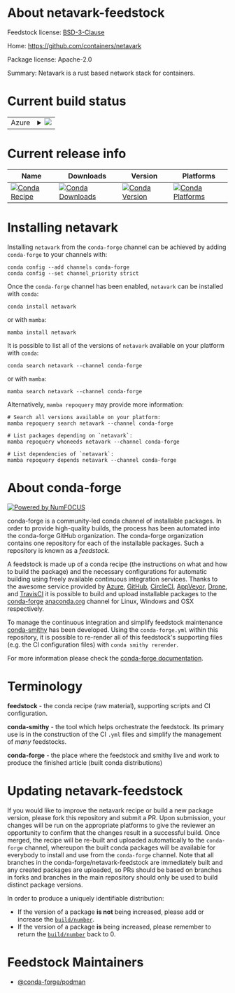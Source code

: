 About netavark-feedstock
========================

Feedstock license: [BSD-3-Clause](https://github.com/conda-forge/netavark-feedstock/blob/main/LICENSE.txt)

Home: https://github.com/containers/netavark

Package license: Apache-2.0

Summary: Netavark is a rust based network stack for containers.

Current build status
====================


<table>
    
  <tr>
    <td>Azure</td>
    <td>
      <details>
        <summary>
          <a href="https://dev.azure.com/conda-forge/feedstock-builds/_build/latest?definitionId=22242&branchName=main">
            <img src="https://dev.azure.com/conda-forge/feedstock-builds/_apis/build/status/netavark-feedstock?branchName=main">
          </a>
        </summary>
        <table>
          <thead><tr><th>Variant</th><th>Status</th></tr></thead>
          <tbody><tr>
              <td>linux_64</td>
              <td>
                <a href="https://dev.azure.com/conda-forge/feedstock-builds/_build/latest?definitionId=22242&branchName=main">
                  <img src="https://dev.azure.com/conda-forge/feedstock-builds/_apis/build/status/netavark-feedstock?branchName=main&jobName=linux&configuration=linux%20linux_64_" alt="variant">
                </a>
              </td>
            </tr><tr>
              <td>osx_64</td>
              <td>
                <a href="https://dev.azure.com/conda-forge/feedstock-builds/_build/latest?definitionId=22242&branchName=main">
                  <img src="https://dev.azure.com/conda-forge/feedstock-builds/_apis/build/status/netavark-feedstock?branchName=main&jobName=osx&configuration=osx%20osx_64_" alt="variant">
                </a>
              </td>
            </tr><tr>
              <td>osx_arm64</td>
              <td>
                <a href="https://dev.azure.com/conda-forge/feedstock-builds/_build/latest?definitionId=22242&branchName=main">
                  <img src="https://dev.azure.com/conda-forge/feedstock-builds/_apis/build/status/netavark-feedstock?branchName=main&jobName=osx&configuration=osx%20osx_arm64_" alt="variant">
                </a>
              </td>
            </tr>
          </tbody>
        </table>
      </details>
    </td>
  </tr>
</table>

Current release info
====================

| Name | Downloads | Version | Platforms |
| --- | --- | --- | --- |
| [![Conda Recipe](https://img.shields.io/badge/recipe-netavark-green.svg)](https://anaconda.org/conda-forge/netavark) | [![Conda Downloads](https://img.shields.io/conda/dn/conda-forge/netavark.svg)](https://anaconda.org/conda-forge/netavark) | [![Conda Version](https://img.shields.io/conda/vn/conda-forge/netavark.svg)](https://anaconda.org/conda-forge/netavark) | [![Conda Platforms](https://img.shields.io/conda/pn/conda-forge/netavark.svg)](https://anaconda.org/conda-forge/netavark) |

Installing netavark
===================

Installing `netavark` from the `conda-forge` channel can be achieved by adding `conda-forge` to your channels with:

```
conda config --add channels conda-forge
conda config --set channel_priority strict
```

Once the `conda-forge` channel has been enabled, `netavark` can be installed with `conda`:

```
conda install netavark
```

or with `mamba`:

```
mamba install netavark
```

It is possible to list all of the versions of `netavark` available on your platform with `conda`:

```
conda search netavark --channel conda-forge
```

or with `mamba`:

```
mamba search netavark --channel conda-forge
```

Alternatively, `mamba repoquery` may provide more information:

```
# Search all versions available on your platform:
mamba repoquery search netavark --channel conda-forge

# List packages depending on `netavark`:
mamba repoquery whoneeds netavark --channel conda-forge

# List dependencies of `netavark`:
mamba repoquery depends netavark --channel conda-forge
```


About conda-forge
=================

[![Powered by
NumFOCUS](https://img.shields.io/badge/powered%20by-NumFOCUS-orange.svg?style=flat&colorA=E1523D&colorB=007D8A)](https://numfocus.org)

conda-forge is a community-led conda channel of installable packages.
In order to provide high-quality builds, the process has been automated into the
conda-forge GitHub organization. The conda-forge organization contains one repository
for each of the installable packages. Such a repository is known as a *feedstock*.

A feedstock is made up of a conda recipe (the instructions on what and how to build
the package) and the necessary configurations for automatic building using freely
available continuous integration services. Thanks to the awesome service provided by
[Azure](https://azure.microsoft.com/en-us/services/devops/), [GitHub](https://github.com/),
[CircleCI](https://circleci.com/), [AppVeyor](https://www.appveyor.com/),
[Drone](https://cloud.drone.io/welcome), and [TravisCI](https://travis-ci.com/)
it is possible to build and upload installable packages to the
[conda-forge](https://anaconda.org/conda-forge) [anaconda.org](https://anaconda.org/)
channel for Linux, Windows and OSX respectively.

To manage the continuous integration and simplify feedstock maintenance
[conda-smithy](https://github.com/conda-forge/conda-smithy) has been developed.
Using the ``conda-forge.yml`` within this repository, it is possible to re-render all of
this feedstock's supporting files (e.g. the CI configuration files) with ``conda smithy rerender``.

For more information please check the [conda-forge documentation](https://conda-forge.org/docs/).

Terminology
===========

**feedstock** - the conda recipe (raw material), supporting scripts and CI configuration.

**conda-smithy** - the tool which helps orchestrate the feedstock.
                   Its primary use is in the construction of the CI ``.yml`` files
                   and simplify the management of *many* feedstocks.

**conda-forge** - the place where the feedstock and smithy live and work to
                  produce the finished article (built conda distributions)


Updating netavark-feedstock
===========================

If you would like to improve the netavark recipe or build a new
package version, please fork this repository and submit a PR. Upon submission,
your changes will be run on the appropriate platforms to give the reviewer an
opportunity to confirm that the changes result in a successful build. Once
merged, the recipe will be re-built and uploaded automatically to the
`conda-forge` channel, whereupon the built conda packages will be available for
everybody to install and use from the `conda-forge` channel.
Note that all branches in the conda-forge/netavark-feedstock are
immediately built and any created packages are uploaded, so PRs should be based
on branches in forks and branches in the main repository should only be used to
build distinct package versions.

In order to produce a uniquely identifiable distribution:
 * If the version of a package **is not** being increased, please add or increase
   the [``build/number``](https://docs.conda.io/projects/conda-build/en/latest/resources/define-metadata.html#build-number-and-string).
 * If the version of a package **is** being increased, please remember to return
   the [``build/number``](https://docs.conda.io/projects/conda-build/en/latest/resources/define-metadata.html#build-number-and-string)
   back to 0.

Feedstock Maintainers
=====================

* [@conda-forge/podman](https://github.com/orgs/conda-forge/teams/podman/)

